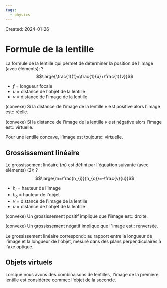 ```yaml
---
tags:
  - physics
---
```

Created: 2024-01-26

# Formule de la lentille

La formule de la lentille qui permet de déterminer la position de l'image (avec éléments):
?
$$\large{\frac{1}{f}=\frac{1}{u}+\frac{1}{v}}$$
- $f$ = longueur focale
- $u$ = distance de l'objet de la lentille
- $v$ = distance de l'image de la lentille
<!--SR:!2024-02-07,7,250-->

(convexe) Si la distance de l'image de la lentille $v$ est positive alors l'image est:: réelle.
<!--SR:!2024-02-06,3,230-->
(convexe) Si la distance de l'image de la lentille $v$ est négative alors l'image est:: virtuelle.
<!--SR:!2024-02-10,10,250-->
Pour une lentille concave, l'image est toujours:: virtuelle.
<!--SR:!2024-02-08,6,230-->

## Grossissement linéaire

Le grossissement linéaire ($m$) est défini par l'équation suivante (avec éléments) (2):
?
$$\large{m=\frac{h_{i}}{h_{o}}=-\frac{v}{u}}$$
- $h_{i}$ = hauteur de l'image
- $h_{o}$ = hauteur de l'objet
- $v$ = distance de l'image de la lentille
- $u$ = distance de l'objet de la lentille
<!--SR:!2024-02-05,5,230-->

(convexe) Un grossissement positif implique que l'image est:: droite.
<!--SR:!2024-02-09,9,250-->
(convexe) Un grossissement négatif implique que l'image est:: renversée.
<!--SR:!2024-02-10,9,270-->

Le grossissement linéaire correspond:: au rapport entre la longueur de l'image et la longueur de l'objet, mesuré dans des plans perpendiculaires à l'axe optique.
<!--SR:!2024-02-04,2,227-->


## Objets virtuels
Lorsque nous avons des combinaisons de lentilles, l'image de la première lentille est considérée comme:: l'objet de la seconde.
<!--SR:!2024-02-10,10,250-->